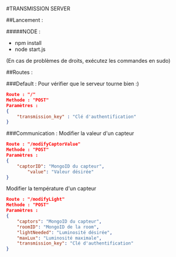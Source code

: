 #TRANSMISSION SERVER

##Lancement :

#####NODE :
- npm install
- node start.js

(En cas de problèmes de droits, exécutez les commandes en sudo)

##Routes :

###Default :
Pour vérifier que le serveur tourne bien :)
```json
Route : "/"  
Methode : "POST"
Paramètres :
{
	"transmission_key" : "Clé d'authentification"
}
```
###Communication :
Modifier la valeur d'un capteur
```json
Route : "/modifyCaptorValue"  
Methode : "POST"
Paramètres :
{
	"captorID": "MongoID du capteur",
        "value": "Valeur désirée"
}
```
Modifier la température d'un capteur
```json
Route : "/modifyLight"  
Methode : "POST"
Paramètres :
{
	"captors": "MongoID du capteur",
	"roomID": "MongoID de la room",
	"lightNeeded": "Luminosité désirée",
	"maxLux": "Luminosité maximale",
	"transmission_key": "Clé d'authentification"
}
```
